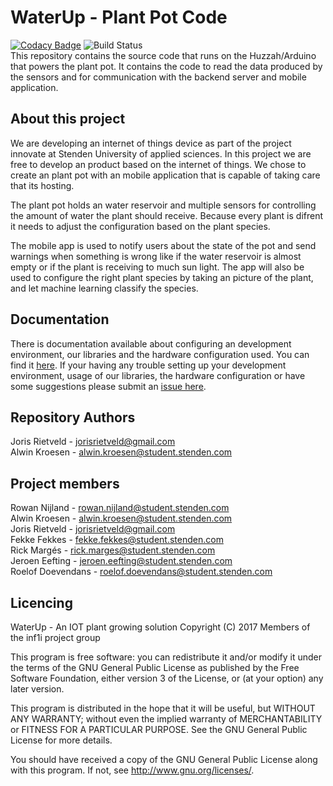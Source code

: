 # WaterUp - Plant Pot Code

[![Codacy Badge](https://api.codacy.com/project/badge/Grade/c375becb249a4e36888096e5e78ecb58)](https://www.codacy.com/app/jorisrietveld/WaterUp-Arduino-joris?utm_source=github.com&utm_medium=referral&utm_content=INF1I/WaterUp-Arduino-joris&utm_campaign=badger) ![Build Status](https://travis-ci.org/INF1I/WaterUp-Arduino-joris.svg?branch=master)<br>
This repository contains the source code that runs on the Huzzah/Arduino that
powers the plant pot. It contains the code to read the data produced by
the sensors and for communication with the backend server and mobile application.

## About this project
We are developing an internet of things device as part of the project
innovate at Stenden University of applied sciences. In this project
we are free to develop an product based on the internet of things.
We chose to create an plant pot with an mobile application that is
capable of taking care that its hosting.

The plant pot holds an water reservoir and multiple sensors for
controlling the amount of water the plant should receive. Because every
plant is difrent it needs to adjust the configuration based on the plant
species.

The mobile app is used to notify users about the state of the pot and
send warnings when something is wrong like if the water reservoir is
almost empty or if the plant is receiving to much sun light. The app
will also be used to configure the right plant species by taking an
picture of the plant, and let machine learning classify the species.

## Documentation
There is documentation available about configuring an development
environment, our libraries and the hardware configuration used.
You can find it [here](documentation/readme.md). If your having any trouble
setting up your development environment, usage of our libraries, the hardware
configuration or have some suggestions please submit an [issue here](https://github.com/INF1I/WaterUp-Arduino/issues/new).

## Repository Authors
Joris Rietveld - jorisrietveld@gmail.com<br>
Alwin Kroesen - alwin.kroesen@student.stenden.com<br>

## Project members
Rowan Nijland - rowan.nijland@student.stenden.com<br>
Alwin Kroesen - alwin.kroesen@student.stenden.com<br>
Joris Rietveld - jorisrietveld@gmail.com<br>
Fekke Fekkes - fekke.fekkes@student.stenden.com<br>
Rick Margés - rick.marges@student.stenden.com<br>
Jeroen Eefting - jeroen.eefting@student.stenden.com<br>
Roelof Doevendans - roelof.doevendans@student.stenden.com<br>

## Licencing
WaterUp - An IOT plant growing solution
Copyright (C) 2017 Members of the inf1i project group

This program is free software: you can redistribute it and/or modify
it under the terms of the GNU General Public License as published by
the Free Software Foundation, either version 3 of the License, or
(at your option) any later version.

This program is distributed in the hope that it will be useful,
but WITHOUT ANY WARRANTY; without even the implied warranty of
MERCHANTABILITY or FITNESS FOR A PARTICULAR PURPOSE.  See the
GNU General Public License for more details.

You should have received a copy of the GNU General Public License
along with this program.  If not, see <http://www.gnu.org/licenses/>.
